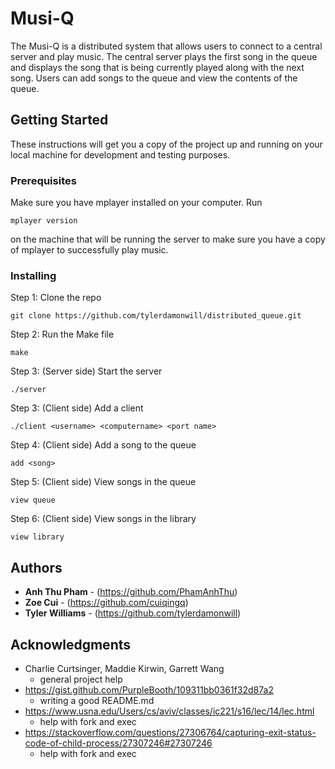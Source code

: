 # Musi-Q

The Musi-Q is a distributed system that allows users to connect to a central server and play music. The central server plays the first song in the queue and displays the song that is being currently played along with the next song. Users can add songs to the queue and view the contents of the queue. 

## Getting Started

These instructions will get you a copy of the project up and running on your local machine for development and testing purposes.

### Prerequisites

Make sure you have mplayer installed on your computer. Run

```
mplayer version
```
on the machine that will be running the server to make sure you have a copy of mplayer to successfully play music.

### Installing

Step 1: Clone the repo

```
git clone https://github.com/tylerdamonwill/distributed_queue.git
```

Step 2: Run the Make file

```
make
```

Step 3: (Server side) Start the server
```
./server
```

Step 3: (Client side) Add a client
```
./client <username> <computername> <port name>
```

Step 4: (Client side) Add a song to the queue
```
add <song>
```

Step 5: (Client side) View songs in the queue
```
view queue
```

Step 6: (Client side) View songs in the library
```
view library
```
## Authors

* **Anh Thu Pham** - (https://github.com/PhamAnhThu)
* **Zoe Cui** - (https://github.com/cuiqingq)
* **Tyler Williams** - (https://github.com/tylerdamonwill)

## Acknowledgments

* Charlie Curtsinger, Maddie Kirwin, Garrett Wang
  * general project help
* https://gist.github.com/PurpleBooth/109311bb0361f32d87a2
  * writing a good README.md
* https://www.usna.edu/Users/cs/aviv/classes/ic221/s16/lec/14/lec.html
  * help with fork and exec
* https://stackoverflow.com/questions/27306764/capturing-exit-status-code-of-child-process/27307246#27307246
  * help with fork and exec
